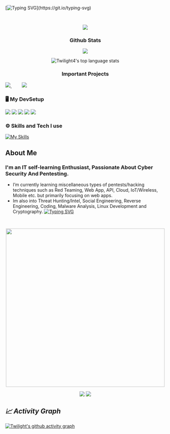 [![Typing SVG](https://readme-typing-svg.herokuapp.com?font=Fira+Code&duration=2000&pause=500&color=1FF773&multiline=true&width=435&height=180&lines=nc+-lvnp+1337;listening+on+%5Bany%5D+1337+...;connect+to+%5BTwilight4%5D+profile;%24+script+%2Fdev%2Fnull+-c+bash;Twilight4%40profile%3A~%24+.%2Fexploit;..............................;............PwN3d!............;..............................;..............................;..............................;..............................;..............................;)](https://git.io/typing-svg)

&nbsp;
<!--💬GREETINGSTITLE / FONTS: https://www.thefancytext.com/ and then paste on 🌐WEBSITE: https://github.com/denvercoder1/readme-typing-svg -->
<p align="center">
<img src="https://readme-typing-svg.herokuapp.com?font=Orbitron&pause=1000&color=27F76A&width=360&lines=%E2%96%91A%E2%96%91C%E2%96%91C%E2%96%91E%E2%96%91S%E2%96%91S%E2%96%91+%E2%96%91G%E2%96%91A%E2%96%91I%E2%96%91N%E2%96%91E%E2%96%91D%E2%96%91">

<!-- ###########################################  ########################################### -->
<!--📊STATSGRAPH / 🌐WEBSITE: https://github.com/Twilight4/github-readme-stats -->
<h3 align="center"> Github Stats </h3>
<!--
            &nbsp; -> space
            &emsp; -> 4x(&nbsp;)
-->

<p align="center">
  <img src="http://github-readme-streak-stats.herokuapp.com?user=Twilight4&theme=tokyonight&date_format=j%20M%5B%20Y%5D&border=1A1B27"/>
</p>

<p align="center">
  <img src="https://github-readme-stats.vercel.app/api/top-langs/?username=Twilight4&layout=compact&theme=tokyonight" alt="Twilight4's top language stats" /> 
</p>

<!-- Important Projects -->
<h3 align="center"> Important Projects </h3>

<a href="https://github.com/Twilight4/dotfiles">
  <img src="https://github-readme-stats.vercel.app/api/pin/?username=Twilight4&repo=dotfiles&layout=compact&theme=tokyonight" />
</a>
&emsp;&emsp;
<a href="https://github.com/Twilight4/quiver-arch">
  <img src="https://github-readme-stats.vercel.app/api/pin/?username=Twilight4&repo=quiver-arch&layout=compact&theme=tokyonight" />
</a>
<!-- Important Projects -->

<!-- ###########################################  ########################################### -->

<!-- My DevSetup -->
### 🖥️ My DevSetup
<img src="https://img.shields.io/badge/Arch Linux-32302f.svg?&style=flat-square&logo=Archlinux&logoColor=Legion"> <img src="https://img.shields.io/badge/Librewolf-32302f.svg?&style=flat-square&logo=Librewolf"> <img src="https://img.shields.io/badge/Vim-32302f?style=flat-square&logo=vim&logoColor=019733"> <img src="https://img.shields.io/badge/Terminal-32302f.svg?&style=flat-square&logo=iterm2&logoColor=white"> <img src="https://img.shields.io/badge/Obsidian-32302f.svg?&style=flat-square&logo=Obsidian&logoColor=483699">
<!-- My DevSetup -->

<!-- ###########################################  ########################################### -->

<!-- Skills -->
### ⚙️ Skills and Tech I use
[![My Skills](https://skillicons.dev/icons?i=bash,powershell,python,docker,aws,cloudflare,emacs,linux,md,neovim,git,github,qemu,wireshark&perline=12)](https://skillicons.dev)
<!-- Skills -->

<!-- ###########################################  ########################################### -->

<!-- About Me -->
## About Me
### I'm an IT self-learning Enthusiast, Passionate About Cyber Security And Pentesting.
- I’m currently learning miscellaneous types of pentests/hacking techniques such as Red Teaming, Web App, API, Cloud, IoT/Wireless, Mobile etc. but primarily focusing on web apps.
- Im also into Threat Hunting/Intel, Social Engineering, Reverse Engineering, Coding, Malware Analysis, Linux Development and Cryptography. [![Typing SVG](https://readme-typing-svg.herokuapp.com?color=1FF773&width=750&lines=PCs,+Linux,+Cybersecurity,+Coding,+Networking,+Learning+:D)](https://git.io/typing-svg)
<!-- About Me -->

<!-- ###########################################  ########################################### -->
&nbsp;

<p align="center">
<img src="https://i.imgur.com/x1KbuCq.gif" width="500">
<p align="center">
  <img src="https://github.com/Twilight4/Twilight4/blob/snake/snake-dark.svg#gh-light-mode-only"/>
  <img src="https://github.com/Twilight4/Twilight4/blob/snake/snake-dark.svg#gh-dark-mode-only"/>
</p>

<!-- ###########################################  ########################################### -->

<!--📈ACTIVITYGRAPH / 🌐WEBSITE: https://github.com/Ashutosh00710/github-readme-activity-graph#customization -->
<h2 align='left'><i>📈 Activity Graph </i></h2>
<p align="center">
<a href="https://github.com/Twilight4/github-readme-activity-graph">
            
 [![Twilight's github activity graph](https://github-readme-activity-graph.vercel.app/graph?username=Twilight4&theme=github-compact)](https://github.com/ashutosh00710/github-readme-activity-graph)
 
<!-- ########################################### END ########################################### -->
